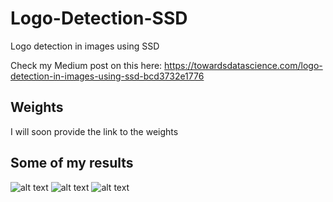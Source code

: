 # Logo-Detection-SSD
Logo detection in images using SSD

Check my Medium post on this here: https://towardsdatascience.com/logo-detection-in-images-using-ssd-bcd3732e1776

## Weights
I will soon provide the link to the weights

## Some of my results
![alt text](https://cdn-images-1.medium.com/max/2000/1*1VvB13HoQ435_t5ZDsPN2Q.png)
![alt text](https://cdn-images-1.medium.com/max/2000/1*J5T3N4sP5qdx-WC2dqcDBg.png)
![alt text](https://cdn-images-1.medium.com/max/2000/1*ioNEZaDpV8nUdf_dCdyk9A.png)
